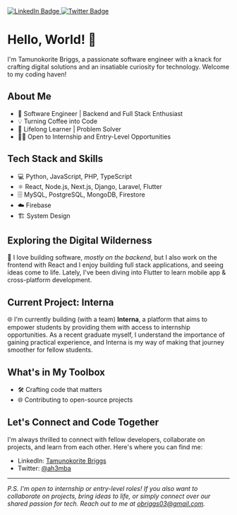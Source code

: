 <!-- ![Tamunokorite's GitHub stats](https://github-readme-stats.vercel.app/api?username=tamunokorite&show_icons=true&theme=radical)
[![Top Langs](https://github-readme-stats.vercel.app/api/top-langs/?username=Tamunokorite)](https://github.com/anuraghazra/github-readme-stats)-->

<div id="badges">
  <a href="https://www.linkedin.com/in/tamunokorite-briggs-731551211">
    <img src="https://img.shields.io/badge/LinkedIn-blue?style=for-the-badge&logo=linkedin&logoColor=white" alt="LinkedIn Badge"/>
  </a>
  <a href="https://twitter.com/ah3mba">
    <img src="https://img.shields.io/badge/Twitter-blue?style=for-the-badge&logo=twitter&logoColor=white" alt="Twitter Badge"/>
  </a>
</div>

# Hello, World! 👋

I'm Tamunokorite Briggs, a passionate software engineer with a knack for crafting digital solutions and an insatiable curiosity for technology. Welcome to my coding haven!

## About Me

- 🚀 Software Engineer | Backend and Full Stack Enthusiast
- 💡 Turning Coffee into Code
- 🌱 Lifelong Learner | Problem Solver
- 👨‍💻 Open to Internship and Entry-Level Opportunities

## Tech Stack and Skills

- 💻 Python, JavaScript, PHP, TypeScript
- ⚛️ React, Node.js, Next.js, Django, Laravel, Flutter
- 🗄️ MySQL, PostgreSQL, MongoDB, Firestore
- ☁️ Firebase
- 🏗️ System Design

## Exploring the Digital Wilderness

🌟 I love building software, *mostly on the backend*, but I also work on the frontend with React and I enjoy building full stack applications, and seeing ideas come to life. Lately, I've been diving into Flutter to learn mobile app & cross-platform development.

## Current Project: Interna

🌐 I'm currently building (with a team) **Interna**, a platform that aims to empower students by providing them with access to  internship opportunities. As a recent graduate myself, I understand the importance of gaining practical experience, and Interna is my way of making that journey smoother for fellow students.

## What's in My Toolbox

- 🛠️ Crafting code that matters
- 🌐 Contributing to open-source projects

## Let's Connect and Code Together

I'm always thrilled to connect with fellow developers, collaborate on projects, and learn from each other. Here's where you can find me:

- LinkedIn: [Tamunokorite Briggs](https://www.linkedin.com/in/yourusername/](https://www.linkedin.com/in/tamunokorite-briggs-731551211))
- Twitter: [@ah3mba](https://twitter.com/ah3mba)


<!-- [![Visitors](https://visitor-badge.glitch.me/badge?page_id=Tamunokorite.Tamunokorite)](https://github.com/Tamunokorite) -->

---

_P.S. I'm open to internship or entry-level roles! If you also want to collaborate on projects, bring ideas to life, or simply connect over our shared passion for tech. Reach out to me at [obriggs03@gmail.com](mailto:obriggs03@gmail.com)._ 
